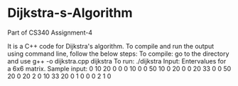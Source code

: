 # Dijkstra-s-Algorithm
Part of CS340 Assignment-4

It is a C++ code for Dijkstra's algorithm.
To compile and run the output using command line, follow the below steps:
To compile: go to the directory and use g++ -o dijkstra.cpp dijkstra
To run: ./dijkstra
Input: Entervalues for a 6x6 matrix.
Sample input:
0 10 20 0 0 0 
10 0 0 50 10 0
20 0 0 20 33 0
0 50 20 0 20 2
0 10 33 20 0 1
0 0 0 2 1 0
